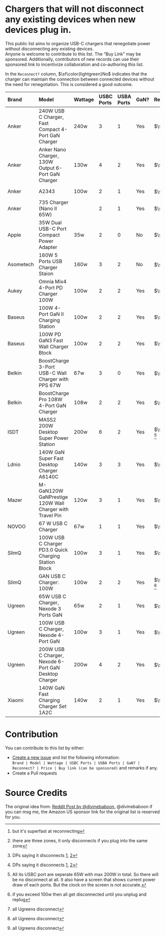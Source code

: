 # Chargers that will not disconnect any existing devices when new devices plug in.
This public list aims to organize USB-C chargers that renegotiate power without disconnecting any existing devices.  
Anyone is welcome to contribute to this list. The “Buy Link” may be sponsored. Additionally, contributors of new records can use their sponsored link to incentivize collaboration and co-authoring this list.  
  
In the `Reconnect?` column, $\sf\color{lightgreen}No$ indicates that the charger can maintain the connection between connected devices without the need for renegotiation. This is considered a good outcome.

| Brand     | Model                                                   | Wattage | USBC Ports | USBA Ports | GaN? | Reconnect?                          | Price   | Buy                                  |
| :-------- | :------------------------------------------------------ | :------ | :--------- | :--------- | :--- | :---------------------------------- | :------ | :----------------------------------- |
| Anker     | 240W USB C Charger, Fast Compact 4-Port GaN Charger     | 240w    | 3          | 1          | Yes  | $\sf\color{lightgreen}No$           | $130    | [Amazon UK](https://amzn.to/4lQIfRW) |
| Anker     | Anker Nano Charger, 130W Output 6-Port GaN Charger      | 130w    | 4          | 2          | Yes  | $\sf\color{lightgreen}No$           | $59     | [Amazon UK](https://amzn.to/3Vy4ksD) |
| Anker     | A2343                                                   | 100w    | 2          | 1          | Yes  | $\sf\color{red}Yes$ [^Anker2]       | $85     | [Amazon UK](https://amzn.to/431vs7I) |
| Anker     | 735 Charger (Nano II 65W)                               |         | 2          | 1          | Yes  | $\sf\color{red}Yes$                 | $32     | [Amazon UK](https://amzn.to/42ue9fo) |
| Apple     | 35W Dual USB-C Port Compact Power Adapter               | 35w     | 2          | 0          | No   | $\sf\color{lightgreen}No$           | $59     |                                      |
| Asometech | 160W 5 Ports USB Charger Staion                         | 160w    | 3          | 2          | No   | $\sf\color{gold}Kinda$[^Asometech]  | $27     |                                      |
| Aukey     | Omnia Mix4 4-Port PD Charger 100W                       | 100w    | 2          | 2          | Yes  | $\sf\color{red}Yes$                 | $59     |                                      |
| Baseus    | 100W 4-Port GaN II Charging Station                     | 100w    | 2          | 2          | Yes  | $\sf\color{red}Yes$                 | $60     |                                      |
| Baseus    | 100W PD GaN3 Fast Wall Charger Block                    | 100w    | 2          | 2          | Yes  | $\sf\color{red}Yes$                 | $48     |                                      |
| Belkin    | BoostCharge 3-Port USB-C Wall Charger with PPS 67W      | 67w     | 3          | 0          | Yes  | $\sf\color{red}Yes$  [^Belkin] | $40     | [Amazon UK](https://amzn.to/4jDgqLl) |
| Belkin    | BoostCharge Pro 108W 4-Port GaN Charger                 | 108w    | 2          | 2          | Yes  | $\sf\color{red}Yes$  [^Belkin] | $60     | [Amazon UK](https://amzn.to/3EHj5o4) |
| ISDT      | MASS2 200W Desktop Super Power Station                  | 200w    | 6          | 2          | Yes  | $\sf\color{lightgreen}No$ [^ISDT]   | £67/$89 | [Amazon UK](https://amzn.to/3YT9K3l) |
| Ldnio     | 140W GaN Super Fast Desktop Charger A6140C              | 140w    | 3          | 3          | Yes  | $\sf\color{red}Yes$                 |         |                                      |
| Mazer     | M-GaN120W GaNPrestige 120W Wall Charger with Travel Pin | 120w    | 3          | 1          | Yes  | $\sf\color{red}Yes$                 |         |                                      |
| NOVOO     | 67 W USB C Charger                                      | 67w     | 1          | 1          | Yes  | $\sf\color{red}Yes$                 |         |                                      |
| SlimQ     | 100W USB C Charger PD3.0 Quick Charging Station Block   | 100w    | 3          | 1          | Yes  | $\sf\color{lightgreen}No$           | $43     | [Amazon UK](https://amzn.to/3YkvHrU) |
| SlimQ     | GAN USB C Charger: 100W                                 | 100w    | 2          | 2          | Yes  | $\sf\color{lightgreen}No$ [^SlimQ]  | $43     | [Amazon UK](https://amzn.to/3YLz4Z2) |
| Ugreen    | 65W USB C Charger, Nexode 3 Ports GaN                   | 65w     | 2          | 1          | Yes  | $\sf\color{red}Yes$ [^Ugreen]       | $30     | [Amazon UK](https://amzn.to/3EH7B3S) |
| Ugreen    | 100W USB C Charger, Nexode 4-Port GaN                   | 100w    | 3          | 1          | Yes  | $\sf\color{red}Yes$ [^Ugreen]       | $46     | [Amazon UK](https://amzn.to/4lUmbpC) |
| Ugreen    | 200W USB C Charger, Nexode 6-Port GaN Desktop Charger   | 200w    | 4          | 2          | Yes  | $\sf\color{red}Yes$ [^Ugreen]       | $140    |                                      |
| Xiaomi    | 140W GaN Fast Charging Charger Set 1A2C                 | 140w    | 2          | 1          | Yes  | $\sf\color{lightgreen}No$           | $76     |                                      |

[^Belkin]:  DPs saying it disconnects [1](https://old.reddit.com/r/UsbCHardware/comments/r9r1nf/normal_for_usb_c_multiport_chargers_to/iflcr3n/), [2](https://www.youtube.com/watch?v=ypPZszqLxts)
[^SlimQ]:  if you exceed 100w then all get disconnected until you unplug and replug
[^ISDT]: All its USBC port are seperate 65W with max 200W in total. So there will be no disconnect at all. It also have a screen that shows current power draw of each ports. But the clock on the screen is not accurate.
[^Ugreen]: all Ugreens disconnect
[^Anker2]: but it's superfast at reconnecting
[^Asometech]: there are three zones, it only disconnects if you plug into the same zone

# Contribution
You can contribute to this list by either:
- [Create a new issue](https://github.com/Upinel/Chargers_Renegotiate_without_Reconnect/issues) and list the following information:  
  `Brand | Model | Wattage | USBC Ports | USBA Ports | GaN? | Reconnect? | Price | Buy link (can be sponsored)` and remarks if any.
- Create a Pull requests

# Source Credits
The original idea from: [Reddit Post by @divinebaboon](https://www.reddit.com/r/UsbCHardware/comments/1c0ljdm/datapoints_welcome_list_of_usbc_gan_chargers_that/), @divinebaboon if you can msg me, the Amazon US sponsor link for the original list is reserved for you.
